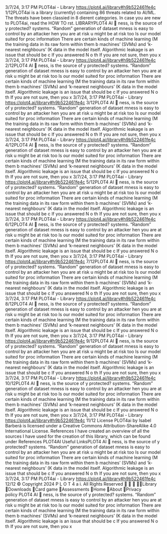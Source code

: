 3/7/24, 3:17 PM PLOT4ai - Library
https://plot4.ai/library#h9b522461fe4c 1/12PLOT4ai is a library (currently) containing 86 threats related to
AI/ML. The threats have been classi ed in 8 di erent categories.
In case you are new to PLOT4ai, read the HOW TO  rst.
LIBRARYPLOT4
AI 
ness, is the source of
 y protected?
systems. “Random” generation of dataset
 mness is easy to control by an attacker
hen you are at risk
 u might be at risk too
Is our model suited for proc
information
There are certain kinds of machine learning (M
the training data in its raw form within them b
machines’ (SVMs) and ‘k-nearest neighbours’ (K
data in the model itself.
Algorithmic leakage is an issue that should be c
If you answered N o th
If you are not sure, then you
x
3/7/24, 3:17 PM PLOT4ai - Library
https://plot4.ai/library#h9b522461fe4c 2/12PLOT4
AI 
ness, is the source of
 y protected?
systems. “Random” generation of dataset
 mness is easy to control by an attacker
hen you are at risk
 u might be at risk too
Is our model suited for proc
information
There are certain kinds of machine learning (M
the training data in its raw form within them b
machines’ (SVMs) and ‘k-nearest neighbours’ (K
data in the model itself.
Algorithmic leakage is an issue that should be c
If you answered N o th
If you are not sure, then you
x
3/7/24, 3:17 PM PLOT4ai - Library
https://plot4.ai/library#h9b522461fe4c 3/12PLOT4
AI 
ness, is the source of
 y protected?
systems. “Random” generation of dataset
 mness is easy to control by an attacker
hen you are at risk
 u might be at risk too
Is our model suited for proc
information
There are certain kinds of machine learning (M
the training data in its raw form within them b
machines’ (SVMs) and ‘k-nearest neighbours’ (K
data in the model itself.
Algorithmic leakage is an issue that should be c
If you answered N o th
If you are not sure, then you
x
3/7/24, 3:17 PM PLOT4ai - Library
https://plot4.ai/library#h9b522461fe4c 4/12PLOT4
AI 
ness, is the source of
 y protected?
systems. “Random” generation of dataset
 mness is easy to control by an attacker
hen you are at risk
 u might be at risk too
Is our model suited for proc
information
There are certain kinds of machine learning (M
the training data in its raw form within them b
machines’ (SVMs) and ‘k-nearest neighbours’ (K
data in the model itself.
Algorithmic leakage is an issue that should be c
If you answered N o th
If you are not sure, then you
x
3/7/24, 3:17 PM PLOT4ai - Library
https://plot4.ai/library#h9b522461fe4c 5/12PLOT4
AI 
ness, is the source of
 y protected?
systems. “Random” generation of dataset
 mness is easy to control by an attacker
hen you are at risk
 u might be at risk too
Is our model suited for proc
information
There are certain kinds of machine learning (M
the training data in its raw form within them b
machines’ (SVMs) and ‘k-nearest neighbours’ (K
data in the model itself.
Algorithmic leakage is an issue that should be c
If you answered N o th
If you are not sure, then you
x
3/7/24, 3:17 PM PLOT4ai - Library
https://plot4.ai/library#h9b522461fe4c 6/12PLOT4
AI 
ness, is the source of
 y protected?
systems. “Random” generation of dataset
 mness is easy to control by an attacker
hen you are at risk
 u might be at risk too
Is our model suited for proc
information
There are certain kinds of machine learning (M
the training data in its raw form within them b
machines’ (SVMs) and ‘k-nearest neighbours’ (K
data in the model itself.
Algorithmic leakage is an issue that should be c
If you answered N o th
If you are not sure, then you
x
3/7/24, 3:17 PM PLOT4ai - Library
https://plot4.ai/library#h9b522461fe4c 7/12PLOT4
AI 
ness, is the source of
 y protected?
systems. “Random” generation of dataset
 mness is easy to control by an attacker
hen you are at risk
 u might be at risk too
Is our model suited for proc
information
There are certain kinds of machine learning (M
the training data in its raw form within them b
machines’ (SVMs) and ‘k-nearest neighbours’ (K
data in the model itself.
Algorithmic leakage is an issue that should be c
If you answered N o th
If you are not sure, then you
x
3/7/24, 3:17 PM PLOT4ai - Library
https://plot4.ai/library#h9b522461fe4c 8/12PLOT4
AI 
ness, is the source of
 y protected?
systems. “Random” generation of dataset
 mness is easy to control by an attacker
hen you are at risk
 u might be at risk too
Is our model suited for proc
information
There are certain kinds of machine learning (M
the training data in its raw form within them b
machines’ (SVMs) and ‘k-nearest neighbours’ (K
data in the model itself.
Algorithmic leakage is an issue that should be c
If you answered N o th
If you are not sure, then you
x
3/7/24, 3:17 PM PLOT4ai - Library
https://plot4.ai/library#h9b522461fe4c 9/12PLOT4
AI 
ness, is the source of
 y protected?
systems. “Random” generation of dataset
 mness is easy to control by an attacker
hen you are at risk
 u might be at risk too
Is our model suited for proc
information
There are certain kinds of machine learning (M
the training data in its raw form within them b
machines’ (SVMs) and ‘k-nearest neighbours’ (K
data in the model itself.
Algorithmic leakage is an issue that should be c
If you answered N o th
If you are not sure, then you
x
3/7/24, 3:17 PM PLOT4ai - Library
https://plot4.ai/library#h9b522461fe4c 10/12PLOT4
AI 
ness, is the source of
 y protected?
systems. “Random” generation of dataset
 mness is easy to control by an attacker
hen you are at risk
 u might be at risk too
Is our model suited for proc
information
There are certain kinds of machine learning (M
the training data in its raw form within them b
machines’ (SVMs) and ‘k-nearest neighbours’ (K
data in the model itself.
Algorithmic leakage is an issue that should be c
If you answered N o th
If you are not sure, then you
x
3/7/24, 3:17 PM PLOT4ai - Library
https://plot4.ai/library#h9b522461fe4c 11/12
License
PLOT4ai by Isabel Barberá is licensed under a Creative Commons
Attribution-ShareAlike 4.0 International License.
References
I have created an overview of all the sources I have used for the
creation of this library, which can be found under References
PLOT4AI
Useful LinksPLOT4
AI 
ness, is the source of
 y protected?
systems. “Random” generation of dataset
 mness is easy to control by an attacker
hen you are at risk
 u might be at risk too
Is our model suited for proc
information
There are certain kinds of machine learning (M
the training data in its raw form within them b
machines’ (SVMs) and ‘k-nearest neighbours’ (K
data in the model itself.
Algorithmic leakage is an issue that should be c
If you answered N o th
If you are not sure, then you
x
3/7/24, 3:17 PM PLOT4ai - Library
https://plot4.ai/library#h9b522461fe4c 12/12
© Copyright 2024 P L O T 4 a i. All Rights Reserved
   Library
Downloads
Card game
Assessments
Home
About
Privacy policy PLOT4
AI 
ness, is the source of
 y protected?
systems. “Random” generation of dataset
 mness is easy to control by an attacker
hen you are at risk
 u might be at risk too
Is our model suited for proc
information
There are certain kinds of machine learning (M
the training data in its raw form within them b
machines’ (SVMs) and ‘k-nearest neighbours’ (K
data in the model itself.
Algorithmic leakage is an issue that should be c
If you answered N o th
If you are not sure, then you
x
